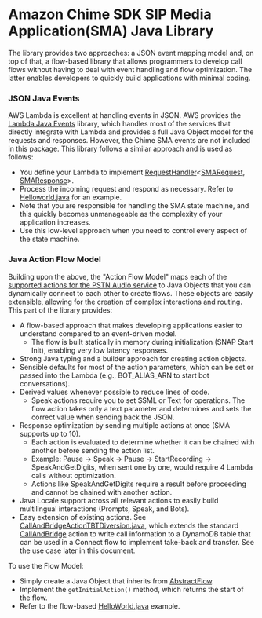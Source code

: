 # Amazon Chime SDK SIP Media Application(SMA) Java Library


The library provides two approaches: a JSON event mapping model and, on top of that, a flow-based library that allows programmers to develop call flows without having to deal with event handling and flow optimization. The latter enables developers to quickly build applications with minimal coding.

### JSON Java Events

AWS Lambda is excellent at handling events in JSON. AWS provides the [Lambda Java Events](https://github.com/aws/aws-lambda-java-libs/tree/main/aws-lambda-java-events) library, which handles most of the services that directly integrate with Lambda and provides a full Java Object model for the requests and responses. However, the Chime SMA events are not included in this package. This library follows a similar approach and is used as follows:

- You define your Lambda to implement [RequestHandler](https://github.com/aws/aws-lambda-java-libs/blob/main/aws-lambda-java-core/src/main/java/com/amazonaws/services/lambda/runtime/RequestHandler.java)<[SMARequest](/ChimeSMA/src/main/java/cloud/cleo/chimesma/model/SMARequest.java), [SMAResponse](/ChimeSMA/src/main/java/cloud/cleo/chimesma/model/SMAResponse.java)>.
- Process the incoming request and respond as necessary. Refer to [Helloworld.java](/Examples/src/main/java/cloud/cleo/chimesma/examples/response/HelloWorld.java) for an example.
- Note that you are responsible for handling the SMA state machine, and this quickly becomes unmanageable as the complexity of your application increases.
- Use this low-level approach when you need to control every aspect of the state machine.

### Java Action Flow Model

Building upon the above, the "Action Flow Model" maps each of the [supported actions for the PSTN Audio service](https://docs.aws.amazon.com/chime-sdk/latest/dg/specify-actions.html) to Java Objects that you can dynamically connect to each other to create flows. These objects are easily extensible, allowing for the creation of complex interactions and routing. This part of the library provides:

- A flow-based approach that makes developing applications easier to understand compared to an event-driven model.
  - The flow is built statically in memory during initialization (SNAP Start Init), enabling very low latency responses.
- Strong Java typing and a builder approach for creating action objects.
- Sensible defaults for most of the action parameters, which can be set or passed into the Lambda (e.g., BOT_ALIAS_ARN to start bot conversations).
- Derived values whenever possible to reduce lines of code.
  - Speak actions require you to set SSML or Text for operations. The flow action takes only a text parameter and determines and sets the correct value when sending back the JSON.
- Response optimization by sending multiple actions at once (SMA supports up to 10).
  - Each action is evaluated to determine whether it can be chained with another before sending the action list.
  - Example: Pause -> Speak -> Pause -> StartRecording -> SpeakAndGetDigits, when sent one by one, would require 4 Lambda calls without optimization.
  - Actions like SpeakAndGetDigits require a result before proceeding and cannot be chained with another action.
- Java Locale support across all relevant actions to easily build multilingual interactions (Prompts, Speak, and Bots).
- Easy extension of existing actions. See [CallAndBridgeActionTBTDiversion.java](/Examples/src/main/java/cloud/cleo/chimesma/actions/CallAndBridgeActionTBTDiversion.java), which extends the standard [CallAndBridge](/ChimeSMA/src/main/java/cloud/cleo/chimesma/actions/CallAndBridgeAction.java) action to write call information to a DynamoDB table that can be used in a Connect flow to implement take-back and transfer. See the use case later in this document.

To use the Flow Model:

- Simply create a Java Object that inherits from [AbstractFlow](/ChimeSMA/src/main/java/cloud/cleo/chimesma/actions/AbstractFlow.java).
- Implement the `getInitialAction()` method, which returns the start of the flow.
- Refer to the flow-based [HelloWorld.java](/Examples/src/main/java/cloud/cleo/chimesma/examples/actions/HelloWorld.java) example.
